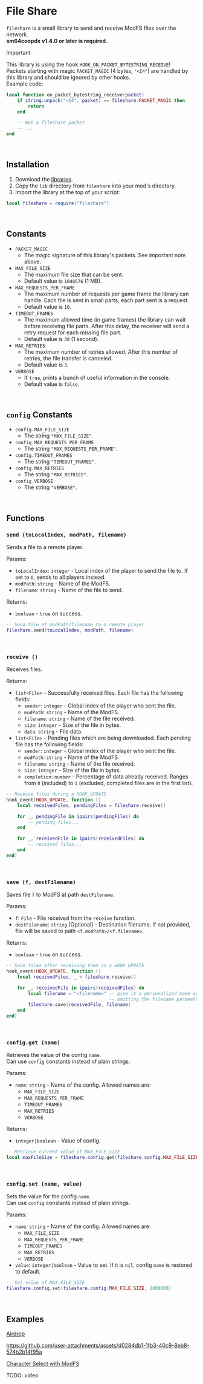 # File Share

`fileshare` is a small library to send and receive ModFS files over the network.<br>
**sm64coopdx v1.4.0 or later is required.**

> [!IMPORTANT]
> This library is using the hook `HOOK_ON_PACKET_BYTESTRING_RECEIVE`!<br>
> Packets starting with magic `PACKET_MAGIC` (4 bytes, `"<I4"`) are handled by this library and should be ignored by other hooks.<br>
> Example code:
```lua
local function on_packet_bytestring_receive(packet)
    if string.unpack("<I4", packet) == fileshare.PACKET_MAGIC then
        return
    end

    -- Not a fileshare packet
    -- ...
end
```

<br>

## Installation

1. Download the [libraries](https://github.com/PeachyPeachSM64/coopdx-libs/archive/refs/heads/master.zip).
2. Copy the `lib` directory from `fileshare` into your mod's directory.
3. Import the library at the top of your script:
```lua
local fileshare = require("fileshare")
```

<br>

## Constants

- `PACKET_MAGIC`
  - The magic signature of this library's packets. See important note above.
- `MAX_FILE_SIZE`
  - The maximum file size that can be sent.
  - Default value is `1048576` (1 MB).
- `MAX_REQUESTS_PER_FRAME`
  - The maximum number of requests per game frame the library can handle. Each file is sent in small parts, each part sent is a request.
  - Default value is `10`.
- `TIMEOUT_FRAMES`
  - The maximum allowed time (in game frames) the library can wait before receiving file parts. After this delay, the receiver will send a retry request for each missing file part.
  - Default value is `30` (1 second).
- `MAX_RETRIES`
  - The maximum number of retries allowed. After this number of retries, the file transfer is canceled.
  - Default value is `3`.
- `VERBOSE`
  - If `true`, prints a bunch of useful information in the console.
  - Default value is `false`.

<br>

## `config` Constants

- `config.MAX_FILE_SIZE`
  - The string `"MAX_FILE_SIZE"`.
- `config.MAX_REQUESTS_PER_FRAME`
  - The string `"MAX_REQUESTS_PER_FRAME"`.
- `config.TIMEOUT_FRAMES`
  - The string `"TIMEOUT_FRAMES"`.
- `config.MAX_RETRIES`
  - The string `"MAX_RETRIES"`.
- `config.VERBOSE`
  - The string `"VERBOSE"`.

<br>

## Functions

### `send (toLocalIndex, modPath, filename)`

Sends a file to a remote player.

Params:
- `toLocalIndex`: `integer` - Local index of the player to send the file to. If set to `0`, sends to all players instead.
- `modPath`: `string` - Name of the ModFS.
- `filename`: `string` - Name of the file to send.

Returns:
- `boolean` - `true` on success.

```lua
-- Send file at modPath/filename to a remote player
fileshare.send(toLocalIndex, modPath, filename)
```

<br>

### `receive ()`

Receives files.

Returns:
- `list<File>` - Successfully received files. Each file has the following fields:
  - `sender`: `integer` - Global index of the player who sent the file.
  - `modPath`: `string` - Name of the ModFS.
  - `filename`: `string` - Name of the file received.
  - `size`: `integer` - Size of the file in bytes.
  - `data`: `string` - File data.
- `list<File>` - Pending files which are being downloaded. Each pending file has the following fields:
  - `sender`: `integer` - Global index of the player who sent the file.
  - `modPath`: `string` - Name of the ModFS.
  - `filename`: `string` - Name of the file received.
  - `size`: `integer` - Size of the file in bytes.
  - `completion`: `number` - Percentage of data already received. Ranges from `0` (included) to `1` (excluded, completed files are in the first list).

```lua
-- Receive files during a HOOK_UPDATE
hook_event(HOOK_UPDATE, function ()
    local receivedFiles, pendingFiles = fileshare.receive()

    for _, pendingFile in ipairs(pendingFiles) do
        -- pending files...
    end

    for _, receivedFile in ipairs(receivedFiles) do
        -- received files...
    end
end)
```

<br>

### `save (f, destFilename)`

Saves file `f` to ModFS at path `destFilename`.

Params:
- `f`: `File` - File received from the `receive` function.
- `destFilename`: `string` [Optional] - Destination filename. If not provided, file will be saved to path `<f.modPath>/<f.filename>`.

Returns:
- `boolean` - `true` on success.

```lua
-- Save files after receiving them in a HOOK_UPDATE
hook_event(HOOK_UPDATE, function ()
    local receivedFiles, _ = fileshare.receive()

    for _, receivedFile in ipairs(receivedFiles) do
        local filename = "<filename>" -- give it a personalized name or keep it default by
                                      -- omitting the filename parameter in the `save` function
        fileshare.save(receivedFile, filename)
    end
end)
```

<br>

### `config.get (name)`

Retrieves the value of the config `name`.<br>
Can use `config` constants instead of plain strings.

Params:
- `name`: `string` - Name of the config. Allowed names are:
  - `MAX_FILE_SIZE`
  - `MAX_REQUESTS_PER_FRAME`
  - `TIMEOUT_FRAMES`
  - `MAX_RETRIES`
  - `VERBOSE`

Returns:
- `integer|boolean` - Value of config.

```lua
-- Retrieve current value of MAX_FILE_SIZE
local maxFileSize = fileshare.config.get(fileshare.config.MAX_FILE_SIZE)
```

<br>

### `config.set (name, value)`

Sets the value for the config `name`.<br>
Can use `config` constants instead of plain strings.

Params:
- `name`: `string` - Name of the config. Allowed names are:
  - `MAX_FILE_SIZE`
  - `MAX_REQUESTS_PER_FRAME`
  - `TIMEOUT_FRAMES`
  - `MAX_RETRIES`
  - `VERBOSE`
- `value`: `integer|boolean` - Value to set. If it is `nil`, config `name` is restored to default.

```lua
-- Set value of MAX_FILE_SIZE
fileshare.config.set(fileshare.config.MAX_FILE_SIZE, 2000000)
```

<br>

## Examples

[Airdrop](https://github.com/PeachyPeachSM64/coopdx-libs/tree/master/fileshare/example/airdrop)

https://github.com/user-attachments/assets/d0284db1-1fb3-40c9-8eb8-574b2b14f95a

[Character Select with ModFS](https://github.com/PeachyPeachSM64/coopdx-libs/tree/master/fileshare/example/cs-modfs)

TODO: video
